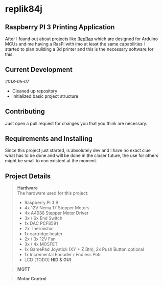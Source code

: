 # replik84j 
## Raspberry PI 3 Printing Application

After I found out about projects like [RepRap](http://reprap.org) which are designed for Arduino MCUs and me having a RasPi with imo at least the same capabilities I started to plan building a 3d printer and this is the necessary software for this.

## Current Development  
_2018-05-07_
- Cleaned up repository
- Initialized basic project structure

## Contributing
Just open a pull request for changes you that you think are necessary.

## Requirements and Installing
Since this project just started, is absolutely dev and I have no exact clue what has to be done and will be done in the closer future, the use for others might be small to non existent at the moment.  

## Project Details
>__Hardware__  
The hardware used for this project:
>- Raspberry Pi 3 B
>- 4x 12V Nema 17 Stepper Motors
>- 4x A4988 Stepper Motor Driver
>- 3x / 6x End Switch
>- 1x DAC PCF8591
>- 2x Thermistor
>- 1x cartridge heater
>- 2x / 3x 12V Fan
>- 3x / 4x MOSFET
>- 1x GamePad Joystick (XY + Z Btn), 2x Push Button optional
>- 1x Incremental Encoder / Endless Poti
>- LCD (TODO)
>__HID & GUI__  


>__MQTT__  


>__Motor Control__